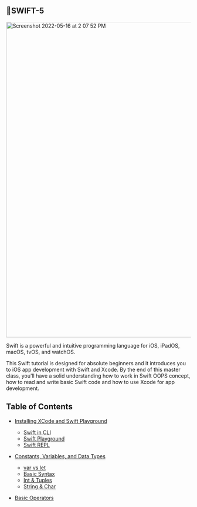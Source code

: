 ## 🍎SWIFT-5

<img width="858" alt="Screenshot 2022-05-16 at 2 07 52 PM" src="https://user-images.githubusercontent.com/77538183/168552889-1371660a-986c-4069-b905-2c4fb78e0c66.png">



Swift is a powerful and intuitive programming language for iOS, iPadOS, macOS, tvOS, and watchOS.

This Swift tutorial is designed for absolute beginners and it introduces you to iOS app development with Swift and Xcode. By the end of this master class, you'll have a solid understanding how to work in Swift OOPS concept, how to read and write basic Swift code and how to use Xcode for app development.


## Table of Contents

* [Installing XCode and Swift Playground](https://github.com/adityagi02/swift5-tutorial/tree/main/XCode%20Installation)
  * [Swift in CLI]( https://github.com/adityagi02/swift5-tutorial/tree/main/XCode%20Installation)
  * [Swift Playground](https://github.com/adityagi02/swift5-tutorial/tree/main/XCode%20Installation)
  * [Swift REPL](https://developer.apple.com/swift/blog/?id=18)
 
* [Constants, Variables, and Data Types](https://github.com/adityagi02/swift5-tutorial/tree/main/Constants%2C%20Variables%20and%20Data%20Types)
  * [var vs let](https://github.com/adityagi02/swift5-tutorial/tree/main/Constants%2C%20Variables%20and%20Data%20Types)
  * [Basic Syntax](https://github.com/adityagi02/swift5-tutorial/tree/main/Constants%2C%20Variables%20and%20Data%20Types)
  * [Int & Tuples](https://developer.apple.com/swift/blog/?id=18)
  * [String & Char](https://developer.apple.com/swift/blog/?id=18)

* [Basic Operators](https://github.com/adityagi02/swift5-tutorial/tree/main/Constants%2C%20Variables%20and%20Data%20Types)
